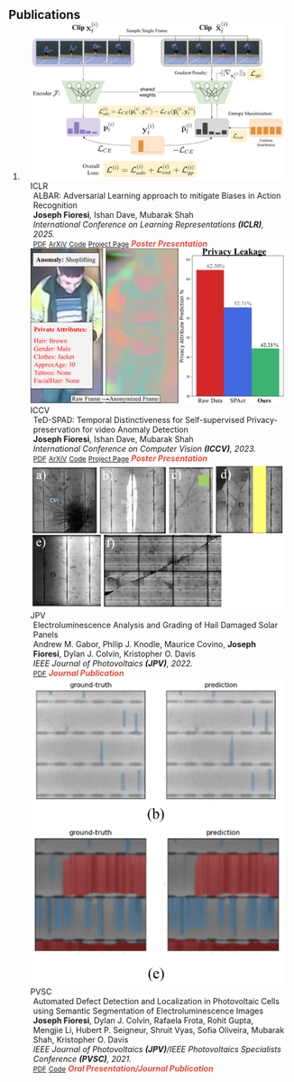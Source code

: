 <h2 id="publications" style="margin: 2px 0px -15px;">Publications</h2>

<div class="publications">
<ol class="bibliography">

<li>
<div class="pub-row">
  <div class="col-sm-3 abbr" style="position: relative;padding-right: 15px;padding-left: 15px;">
    <img src="assets/img/main_architecture.svg" class="teaser img-fluid z-depth-1">
    <abbr class="badge">ICLR</abbr>
  </div>

  <div class="col-sm-9" style="position: relative;padding-right: 15px;padding-left: 20px;">
    <div class="title"><a href="https://arxiv.org/abs/2308.11072"></a>ALBAR: Adversarial Learning approach to mitigate Biases in Action Recognition</div>
    <div class="author"><strong>Joseph Fioresi</strong>, Ishan Dave, Mubarak Shah</div>
    <div class="periodical"><em>International Conference on Learning Representations <strong>(ICLR)</strong>, 2025.</em></div>
    <div class="links">
      <a href="./assets/files/albar_arxiv.pdf" class="btn btn-sm z-depth-0" role="button" target="_blank" style="font-size:12px;">PDF</a>
      <a href="https://arxiv.org/abs/2308.11072" class="btn btn-sm z-depth-0" role="button" target="_blank" style="font-size:12px;">ArXiV</a>
      <a href="https://github.com/UCF-CRCV/ALBAR" class="btn btn-sm z-depth-0" role="button" target="_blank" style="font-size:12px;">Code</a>
      <a href="https://joefioresi718.github.io/ALBAR_webpage/" class="btn btn-sm z-depth-0" role="button" target="_blank" style="font-size:12px;">Project Page</a>
<!--       <a href="https://dblp.uni-trier.de/rec/conf/cvpr/LiuSLSS20.html?view=bibtex" class="btn btn-sm z-depth-0" role="button" target="_blank" style="font-size:12px;">BibTex</a> -->
      <strong><i style="color:#e74d3c">Poster Presentation</i></strong>
    </div>
  </div>
</div>

<div class="pub-row">
  <div class="col-sm-3 abbr" style="position: relative;padding-right: 15px;padding-left: 15px;">
    <img src="assets/img/TeaserFigure.svg" class="teaser img-fluid z-depth-1">
    <abbr class="badge">ICCV</abbr>
  </div>

  <div class="col-sm-9" style="position: relative;padding-right: 15px;padding-left: 20px;">
    <div class="title"><a href="https://arxiv.org/abs/2308.11072"></a>TeD-SPAD: Temporal Distinctiveness for Self-supervised Privacy-preservation for video Anomaly Detection</div>
    <div class="author"><strong>Joseph Fioresi</strong>, Ishan Dave, Mubarak Shah</div>
    <div class="periodical"><em>International Conference on Computer Vision <strong>(ICCV)</strong>, 2023.</em></div>
    <div class="links">
      <a href="./assets/files/ted_spad_arxiv.pdf" class="btn btn-sm z-depth-0" role="button" target="_blank" style="font-size:12px;">PDF</a>
      <a href="https://arxiv.org/abs/2308.11072" class="btn btn-sm z-depth-0" role="button" target="_blank" style="font-size:12px;">ArXiV</a>
      <a href="https://github.com/UCF-CRCV/TeD-SPAD" class="btn btn-sm z-depth-0" role="button" target="_blank" style="font-size:12px;">Code</a>
      <a href="https://joefioresi718.github.io/TeD-SPAD_webpage/" class="btn btn-sm z-depth-0" role="button" target="_blank" style="font-size:12px;">Project Page</a>
<!--       <a href="https://dblp.uni-trier.de/rec/conf/cvpr/LiuSLSS20.html?view=bibtex" class="btn btn-sm z-depth-0" role="button" target="_blank" style="font-size:12px;">BibTex</a> -->
      <strong><i style="color:#e74d3c">Poster Presentation</i></strong>
    </div>
  </div>
</div>

<div class="pub-row">
  <div class="col-sm-3 abbr" style="position: relative;padding-right: 15px;padding-left: 15px;">
    <img src="assets/img/hail_damage.png" class="teaser img-fluid z-depth-1">
    <abbr class="badge">JPV</abbr>
  </div>

  <div class="col-sm-9" style="position: relative;padding-right: 15px;padding-left: 20px;">
    <div class="title"><a href="https://www.osti.gov/pages/servlets/purl/2294166"></a>Electroluminescence Analysis and Grading of Hail
Damaged Solar Panels</div>
    <div class="author">Andrew M. Gabor, Philip J. Knodle, Maurice Covino, <strong>Joseph Fioresi</strong>, Dylan J. Colvin, Kristopher O. Davis</div>
    <div class="periodical"><em>IEEE Journal of Photovoltaics <strong>(JPV)</strong>, 2022.</em></div>
    <div class="links">
      <a href="https://www.osti.gov/pages/servlets/purl/2294166" class="btn btn-sm z-depth-0" role="button" target="_blank" style="font-size:12px;">PDF</a>
<!--       <a href="https://class-il.mpi-inf.mpg.de/mnemonics/" class="btn btn-sm z-depth-0" role="button" target="_blank" style="font-size:12px;">Project Page</a> -->
<!--       <a href="https://dblp.uni-trier.de/rec/conf/cvpr/LiuSLSS20.html?view=bibtex" class="btn btn-sm z-depth-0" role="button" target="_blank" style="font-size:12px;">BibTex</a> -->
      <strong><i style="color:#e74d3c">Journal Publication</i></strong>
    </div>
  </div>
</div>

<div class="pub-row">
  <div class="col-sm-3 abbr" style="position: relative;padding-right: 15px;padding-left: 15px;">
    <img src="assets/img/pvsc_teaser.png" class="teaser img-fluid z-depth-1">
    <abbr class="badge">PVSC</abbr>
  </div>

  <div class="col-sm-9" style="position: relative;padding-right: 15px;padding-left: 20px;">
    <div class="title"><a href="https://drive.google.com/file/d/1QVVEO_epzCpXo0asRvxnykUe8F-JuIfG/view"></a>Automated Defect Detection and Localization in Photovoltaic Cells using Semantic Segmentation of Electroluminescence Images</div>
    <div class="author"><strong>Joseph Fioresi</strong>, Dylan J. Colvin, Rafaela Frota, Rohit Gupta, Mengjie Li, Hubert P. Seigneur, Shruit Vyas, Sofia Oliveira, Mubarak Shah, Kristopher O. Davis</div>
    <div class="periodical"><em>IEEE Journal of Photovoltaics <strong>(JPV)</strong>/IEEE Photovoltaics Specialists Conference <strong>(PVSC)</strong>, 2021.</em></div>
    <div class="links">
      <a href="https://drive.google.com/file/d/1QVVEO_epzCpXo0asRvxnykUe8F-JuIfG/view" class="btn btn-sm z-depth-0" role="button" target="_blank" style="font-size:12px;">PDF</a>
      <a href="https://github.com/ucf-photovoltaics/UCF-EL-Defect" class="btn btn-sm z-depth-0" role="button" target="_blank" style="font-size:12px;">Code</a>
<!--       <a href="https://class-il.mpi-inf.mpg.de/mnemonics/" class="btn btn-sm z-depth-0" role="button" target="_blank" style="font-size:12px;">Project Page</a> -->
<!--       <a href="https://dblp.uni-trier.de/rec/conf/cvpr/LiuSLSS20.html?view=bibtex" class="btn btn-sm z-depth-0" role="button" target="_blank" style="font-size:12px;">BibTex</a> -->
      <strong><i style="color:#e74d3c">Oral Presentation/Journal Publication</i></strong>
    </div>
  </div>
</div>
</li>
  
<br>

</ol>
</div>
